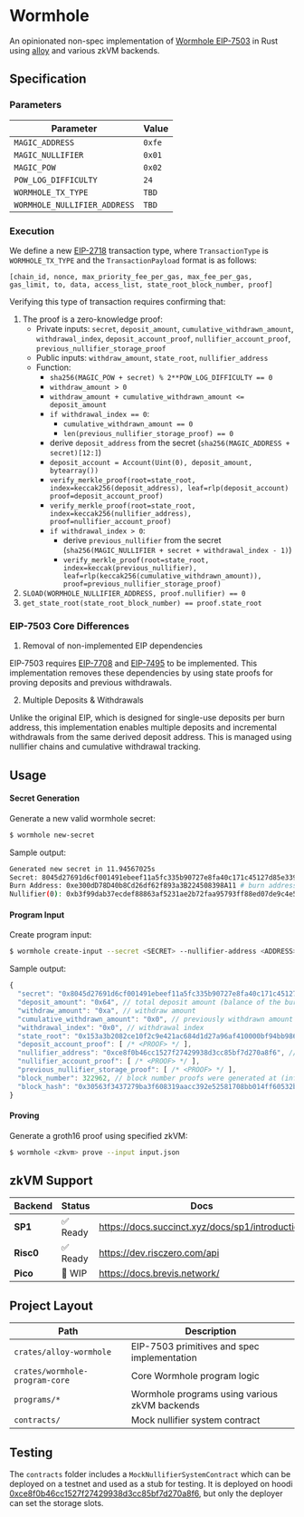 # Wormhole

An opinionated non-spec implementation of [Wormhole EIP-7503](https://eips.ethereum.org/EIPS/eip-7503) in Rust using [alloy](https://github.com/alloy-rs/alloy) and various zkVM backends.

## Specification

### Parameters

| Parameter                     | Value     |
|-------------------------------|-----------|
| `MAGIC_ADDRESS`               | `0xfe`    |
| `MAGIC_NULLIFIER`             | `0x01`    |
| `MAGIC_POW`                   | `0x02`    |
| `POW_LOG_DIFFICULTY`          | `24`      |
| `WORMHOLE_TX_TYPE`            | `TBD`     |
| `WORMHOLE_NULLIFIER_ADDRESS`  | `TBD`     |

### Execution

We define a new [EIP-2718](https://github.com/ethereum/EIPs/blob/master/EIPS/eip-2718.md) transaction type, where `TransactionType` is `WORMHOLE_TX_TYPE` and the `TransactionPayload` format is as follows:
```
[chain_id, nonce, max_priority_fee_per_gas, max_fee_per_gas, gas_limit, to, data, access_list, state_root_block_number, proof]
```

Verifying this type of transaction requires confirming that:
1. The proof is a zero-knowledge proof:
    * Private inputs: `secret`, `deposit_amount`, `cumulative_withdrawn_amount`, `withdrawal_index`, `deposit_account_proof`, `nullifier_account_proof`, `previous_nullifier_storage_proof`
    * Public inputs: `withdraw_amount`, `state_root`, `nullifier_address`
    * Function:
        - `sha256(MAGIC_POW + secret) % 2**POW_LOG_DIFFICULTY == 0`
        - `withdraw_amount > 0`
        - `withdraw_amount + cumulative_withdrawn_amount <= deposit_amount`
        - `if withdrawal_index == 0`:
            * `cumulative_withdrawn_amount == 0`
            * `len(previous_nullifier_storage_proof) == 0`
        - derive `deposit_address` from the secret (`sha256(MAGIC_ADDRESS + secret)[12:]`)
        - `deposit_account = Account(Uint(0), deposit_amount, bytearray())`
        - `verify_merkle_proof(root=state_root, index=keccak256(deposit_address), leaf=rlp(deposit_account) proof=deposit_account_proof)`
        - `verify_merkle_proof(root=state_root, index=keccak256(nullifier_address), proof=nullifier_account_proof)`
        - `if withdrawal_index > 0`:
            * derive `previous_nullifier` from the secret (`sha256(MAGIC_NULLIFIER + secret + withdrawal_index - 1)`)
            * `verify_merkle_proof(root=state_root, index=keccak(previous_nullifier), leaf=rlp(keccak256(cumulative_withdrawn_amount)), proof=previous_nullifier_storage_proof)`
2. `SLOAD(WORMHOLE_NULLIFIER_ADDRESS, proof.nullifier) == 0`
3. `get_state_root(state_root_block_number) == proof.state_root`

### EIP-7503 Core Differences

1. Removal of non-implemented EIP dependencies

EIP-7503 requires [EIP-7708](https://github.com/ethereum/EIPs/blob/master/EIPS/eip-7708.md) and [EIP-7495](https://github.com/ethereum/EIPs/blob/master/EIPS/eip-7495.md) to be implemented. This implementation removes these dependencies by using state proofs for proving deposits and previous withdrawals.

2. Multiple Deposits & Withdrawals

Unlike the original EIP, which is designed for single-use deposits per burn address, this implementation enables multiple deposits and incremental withdrawals from the same derived deposit address. This is managed using nullifier chains and cumulative withdrawal tracking.

## Usage

#### Secret Generation

Generate a new valid wormhole secret:

```sh
$ wormhole new-secret
```

Sample output:
```sh
Generated new secret in 11.94567025s
Secret: 8045d27691d6cf001491ebeef11a5fc335b90727e8fa40c171c45127d85e3399 # secret bytes
Burn Address: 0xe300dD78D40b8Cd26df62f893a3B224508398A11 # burn address to send deposits to
Nullifier(0): 0xb3f99dab37ecdef88863af5231ae2b72faa95793ff88ed07de9c4e58315f6447 # nullifier slot for withdrawal index `0`
```

#### Program Input

Create program input:
```sh
$ wormhole create-input --secret <SECRET> --nullifier-address <ADDRESS> --rpc-url <RPC_URL> --withdraw-amount <AMOUNT>
```

Sample output:
```js
{
  "secret": "0x8045d27691d6cf001491ebeef11a5fc335b90727e8fa40c171c45127d85e3399", // wormhole secret
  "deposit_amount": "0x64", // total deposit amount (balance of the burn address)
  "withdraw_amount": "0xa", // withdraw amount
  "cumulative_withdrawn_amount": "0x0", // previously withdrawn amount
  "withdrawal_index": "0x0", // withdrawal index
  "state_root": "0x153a3b2082ce10f2c9e421ac684d1d27a96af410000bf94bb986ed227d566cf0", // state root
  "deposit_account_proof": [ /* <PROOF> */ ],
  "nullifier_address": "0xce8f0b46cc1527f27429938d3cc85bf7d270a8f6", // nullifier system contract address
  "nullifier_account_proof": [ /* <PROOF> */ ],
  "previous_nullifier_storage_proof": [ /* <PROOF> */ ],
  "block_number": 322962, // block number proofs were generated at (informational)
  "block_hash": "0x30563f3437279ba3f608319aacc392e52581708bb014ff60532b1eacf99703f7" // block hash proofs were generated at (informational)
}
```

#### Proving

Generate a groth16 proof using specified zkVM:
```sh
$ wormhole <zkvm> prove --input input.json
```

## zkVM Support

| Backend   | Status     | Docs                                            |
|-----------|----------- |-------------------------------------------------|
| **SP1**   | ✅ Ready   | https://docs.succinct.xyz/docs/sp1/introduction |
| **Risc0** | ✅ Ready   | https://dev.risczero.com/api                    |
| **Pico**  | 🚧 WIP     | https://docs.brevis.network/                    |


## Project Layout

| Path                             | Description                                   |
|----------------------------------|-----------------------------------------------|
| `crates/alloy-wormhole`          | EIP-7503 primitives and spec implementation   |
| `crates/wormhole-program-core`   | Core Wormhole program logic                   |
| `programs/*`                     | Wormhole programs using various zkVM backends |
| `contracts/`                     | Mock nullifier system contract                |

## Testing

The `contracts` folder includes a `MockNullifierSystemContract` which can be deployed on a testnet and used as a stub for testing.
It is deployed on hoodi [0xce8f0b46cc1527f27429938d3cc85bf7d270a8f6](https://hoodi.etherscan.io/address/0xce8f0b46cc1527f27429938d3cc85bf7d270a8f6), but only the deployer can set the storage slots.
